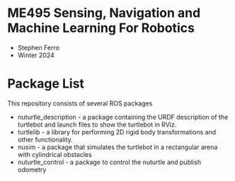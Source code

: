 # ME495 Sensing, Navigation and Machine Learning For Robotics
* Stephen Ferro
* Winter 2024
# Package List
This repository consists of several ROS packages
- nuturtle_description - a package containing the URDF description of the turtlebot and launch files to show the turtlebot in RViz.
- turtlelib - a library for performing 2D rigid body transformations and other functionality.
- nusim - a package that simulates the turtlebot in a rectangular arena with cylindrical obstacles
- nuturtle_control - a package to control the nuturtle and publish odometry
